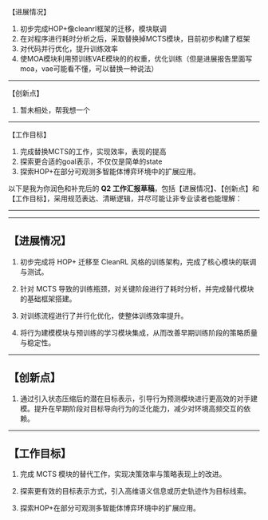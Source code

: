 【进展情况】


1. 初步完成HOP+像cleanrl框架的迁移，模块联调
2. 在对程序进行耗时分析之后，采取替换掉MCTS模块，目前初步构建了框架
3. 对代码并行优化，提升训练效率
4. 使MOA模块利用预训练VAE模块的的权重，优化训练（但是进展报告里面写moa，vae可能看不懂，可以替换一种说法）



---


 【创新点】


1. 暂未相处，帮我想一个
---

 【工作目标】

1. 完成替换MCTS的工作，实现效率，表现的提高
2. 探索更合适的goal表示，不仅仅是简单的state
3. 探索HOP+在部分可观测多智能体博弈环境中的扩展应用。




以下是我为你润色和补充后的 **Q2 工作汇报草稿**，包括【进展情况】、【创新点】和【工作目标】，采用规范表达、清晰逻辑，并尽可能让非专业读者也能理解：

---
---


## 【进展情况】

1. 初步完成将 HOP+ 迁移至 CleanRL 风格的训练架构，完成了核心模块的联调与测试。

2. 针对 MCTS 导致的训练瓶颈，对关键阶段进行了耗时分析，并完成替代模块的基础框架搭建。

3. 对训练流程进行了并行化优化，使整体训练效率提升。

4. 将行为建模模块与预训练的学习模块集成，从而改善早期训练阶段的策略质量与稳定性。

---

## 【创新点】

1. 通过引入状态压缩后的潜在目标表示，引导行为预测模块进行更高效的对手建模。提升在早期阶段对目标导向行为的泛化能力，减少对环境高频交互的依赖。

---

## 【工作目标】

1. 完成 MCTS 模块的替代工作，实现决策效率与策略表现上的改进。

2. 探索更有效的目标表示方式，引入高维语义信息或历史轨迹作为目标线索。

3. 探索HOP+在部分可观测多智能体博弈环境中的扩展应用。